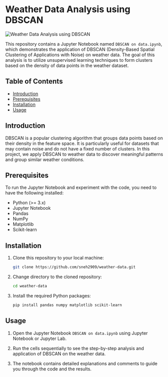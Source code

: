 # Weather Data Analysis using DBSCAN

![Weather Data Analysis using DBSCAN](https://github.com/sneh2909/weather-data/blob/main/images/weather_dbscan.png)

This repository contains a Jupyter Notebook named `DBSCAN on data.ipynb`, which demonstrates the application of DBSCAN (Density-Based Spatial Clustering of Applications with Noise) on weather data. The goal of this analysis is to utilize unsupervised learning techniques to form clusters based on the density of data points in the weather dataset.

## Table of Contents

- [Introduction](#introduction)
- [Prerequisites](#prerequisites)
- [Installation](#installation)
- [Usage](#usage)


## Introduction

DBSCAN is a popular clustering algorithm that groups data points based on their density in the feature space. It is particularly useful for datasets that may contain noise and do not have a fixed number of clusters. In this project, we apply DBSCAN to weather data to discover meaningful patterns and group similar weather conditions.

## Prerequisites

To run the Jupyter Notebook and experiment with the code, you need to have the following installed:

- Python (>= 3.x)
- Jupyter Notebook
- Pandas
- NumPy
- Matplotlib
- Scikit-learn

## Installation

1. Clone this repository to your local machine:

   ```bash
   git clone https://github.com/sneh2909/weather-data.git
   ```

2. Change directory to the cloned repository:

   ```bash
   cd weather-data
   ```

3. Install the required Python packages:

   ```bash
   pip install pandas numpy matplotlib scikit-learn
   ```

## Usage

1. Open the Jupyter Notebook `DBSCAN on data.ipynb` using Jupyter Notebook or Jupyter Lab.

2. Run the cells sequentially to see the step-by-step analysis and application of DBSCAN on the weather data.

3. The notebook contains detailed explanations and comments to guide you through the code and the results.
